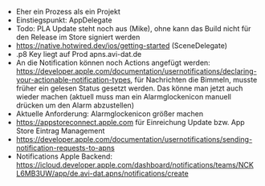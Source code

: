 - Eher ein Prozess als ein Projekt
- Einstiegspunkt: AppDelegate
- Todo: PLA Update steht noch aus (Mike), ohne kann das Build nicht für den Release im Store signiert werden
- https://native.hotwired.dev/ios/getting-started (SceneDelegate)
- .p8 Key liegt auf Prod apns.avi-dat.de
- An die Notification können noch Actions angefügt werden: https://developer.apple.com/documentation/usernotifications/declaring-your-actionable-notification-types, für Nachrichten die Bimmeln, musste früher ein gelesen Status gesetzt werden. Das könne man jetzt auch wieder machen (aktuell muss man ein Alarmglockenicon manuell drücken um den Alarm abzustellen)
- Aktuelle Anforderung: Alarmglockenicon größer machen
- https://appstoreconnect.apple.com für Einreichung Update bzw. App Store Eintrag Management
- https://developer.apple.com/documentation/usernotifications/sending-notification-requests-to-apns
- Notifications Apple Backend: https://icloud.developer.apple.com/dashboard/notifications/teams/NCKL6MB3UW/app/de.avi-dat.apns/notifications/create